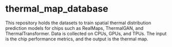 # thermal_map_database
 
This repository holds the datasets to train spatial thermal distribution prediction models for chips such as RealMaps, ThermalGAN, and ThermalTransformer. Data is collected on CPUs, GPUs, and TPUs. The input is the chip performance metrics, and the output is the thermal map.
